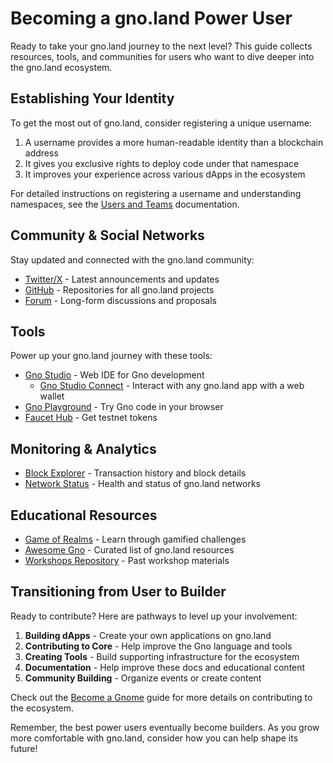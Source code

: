 # Becoming a gno.land Power User

Ready to take your gno.land journey to the next level? This guide collects
resources, tools, and communities for users who want to dive deeper into the
gno.land ecosystem.

## Establishing Your Identity

To get the most out of gno.land, consider registering a unique username:

1. A username provides a more human-readable identity than a blockchain address
2. It gives you exclusive rights to deploy code under that namespace
3. It improves your experience across various dApps in the ecosystem

For detailed instructions on registering a username and understanding
namespaces, see the [Users and Teams](../resources/users-and-teams.md)
documentation.

## Community & Social Networks

Stay updated and connected with the gno.land community:

- [Twitter/X](https://twitter.com/_gnoland) - Latest announcements and updates
- [GitHub](https://github.com/gnolang) - Repositories for all gno.land projects
- [Forum](https://gno.land/r/demo/boards/) - Long-form discussions and proposals

## Tools

Power up your gno.land journey with these tools:

- [Gno Studio](https://gno.studio/) - Web IDE for Gno development
  - [Gno Studio Connect](https://gno.studio/connect) - Interact with any gno.land app with a web wallet
- [Gno Playground](https://play.gno.land/) - Try Gno code in your browser
- [Faucet Hub](https://faucet.gno.land/) - Get testnet tokens

## Monitoring & Analytics

- [Block Explorer](https://gnoscan.io/) - Transaction history and block details
- [Network Status](https://status.gnoteam.com/) - Health and status of gno.land networks

## Educational Resources

- [Game of Realms](https://github.com/gnolang/game-of-realms) - Learn through gamified challenges
- [Awesome Gno](https://github.com/gnoverse/awesome-gno) - Curated list of gno.land resources
- [Workshops Repository](https://github.com/gnolang/workshops) - Past workshop materials

## Transitioning from User to Builder

Ready to contribute? Here are pathways to level up your involvement:

1. **Building dApps** - Create your own applications on gno.land
2. **Contributing to Core** - Help improve the Gno language and tools
3. **Creating Tools** - Build supporting infrastructure for the ecosystem
4. **Documentation** - Help improve these docs and educational content
5. **Community Building** - Organize events or create content

Check out the [Become a Gnome](../builders/become-a-gnome.md) guide for more
details on contributing to the ecosystem.

Remember, the best power users eventually become builders. As you grow more
comfortable with gno.land, consider how you can help shape its future!
